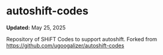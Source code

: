 # autoshift-codes

**Updated:** May 25, 2025

Repository of SHiFT Codes to support autoshift. Forked from https://github.com/ugoogalizer/autoshift-codes

